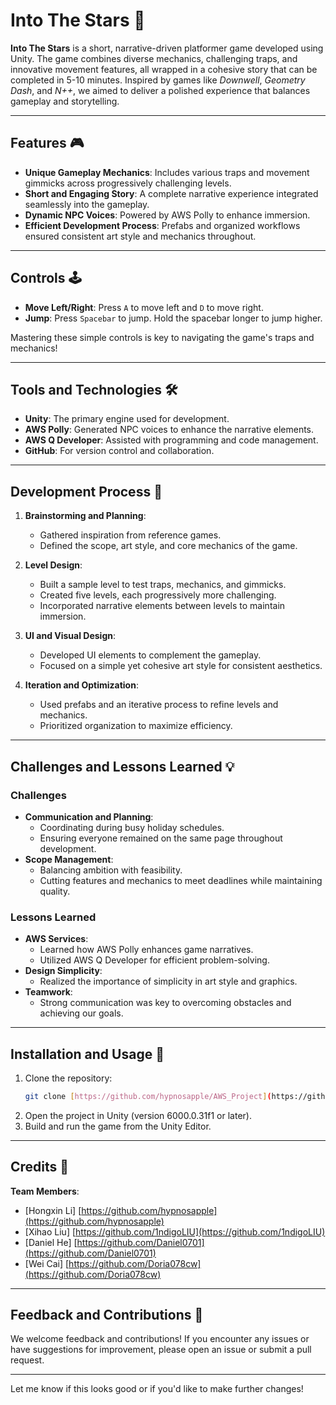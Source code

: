 

# Into The Stars :star2:

**Into The Stars** is a short, narrative-driven platformer game developed using Unity. The game combines diverse mechanics, challenging traps, and innovative movement features, all wrapped in a cohesive story that can be completed in 5-10 minutes. Inspired by games like *Downwell*, *Geometry Dash*, and *N++*, we aimed to deliver a polished experience that balances gameplay and storytelling.

---

## Features :video_game:

- **Unique Gameplay Mechanics**: Includes various traps and movement gimmicks across progressively challenging levels.
- **Short and Engaging Story**: A complete narrative experience integrated seamlessly into the gameplay.
- **Dynamic NPC Voices**: Powered by AWS Polly to enhance immersion.
- **Efficient Development Process**: Prefabs and organized workflows ensured consistent art style and mechanics throughout.

---

## Controls :joystick:

- **Move Left/Right**: Press `A` to move left and `D` to move right.
- **Jump**: Press `Spacebar` to jump. Hold the spacebar longer to jump higher.

Mastering these simple controls is key to navigating the game's traps and mechanics!

---

## Tools and Technologies :hammer_and_wrench:

- **Unity**: The primary engine used for development.
- **AWS Polly**: Generated NPC voices to enhance the narrative elements.
- **AWS Q Developer**: Assisted with programming and code management.
- **GitHub**: For version control and collaboration.

---

## Development Process :scroll:

1. **Brainstorming and Planning**: 
   - Gathered inspiration from reference games.
   - Defined the scope, art style, and core mechanics of the game.

2. **Level Design**:
   - Built a sample level to test traps, mechanics, and gimmicks.
   - Created five levels, each progressively more challenging.
   - Incorporated narrative elements between levels to maintain immersion.

3. **UI and Visual Design**:
   - Developed UI elements to complement the gameplay.
   - Focused on a simple yet cohesive art style for consistent aesthetics.

4. **Iteration and Optimization**:
   - Used prefabs and an iterative process to refine levels and mechanics.
   - Prioritized organization to maximize efficiency.

---

## Challenges and Lessons Learned :bulb:

### Challenges
- **Communication and Planning**:
  - Coordinating during busy holiday schedules.
  - Ensuring everyone remained on the same page throughout development.
- **Scope Management**:
  - Balancing ambition with feasibility.
  - Cutting features and mechanics to meet deadlines while maintaining quality.

### Lessons Learned
- **AWS Services**:
  - Learned how AWS Polly enhances game narratives.
  - Utilized AWS Q Developer for efficient problem-solving.
- **Design Simplicity**:
  - Realized the importance of simplicity in art style and graphics.
- **Teamwork**:
  - Strong communication was key to overcoming obstacles and achieving our goals.

---

## Installation and Usage :rocket:

1. Clone the repository:
   ```bash
   git clone [https://github.com/hypnosapple/AWS_Project](https://github.com/hypnosapple/AWS_Project)
   ```
2. Open the project in Unity (version 6000.0.31f1 or later).
3. Build and run the game from the Unity Editor.

---

## Credits :raised_hands:

**Team Members**:
- [Hongxin Li] [https://github.com/hypnosapple](https://github.com/hypnosapple)
- [Xihao Liu] [https://github.com/1ndigoLIU](https://github.com/1ndigoLIU)
- [Daniel He] [https://github.com/Daniel0701](https://github.com/Daniel0701)
- [Wei Cai] [https://github.com/Doria078cw](https://github.com/Doria078cw)

---

## Feedback and Contributions :speech_balloon:

We welcome feedback and contributions! If you encounter any issues or have suggestions for improvement, please open an issue or submit a pull request.

---

Let me know if this looks good or if you'd like to make further changes!
